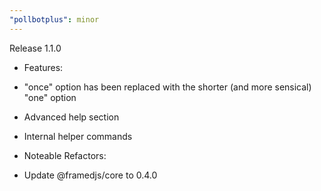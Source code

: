 ```yaml
---
"pollbotplus": minor
---
```


Release 1.1.0

-   Features:
-   "once" option has been replaced with the shorter (and more sensical) "one" option
-   Advanced help section
-   Internal helper commands

-   Noteable Refactors:
-   Update @framedjs/core to 0.4.0
